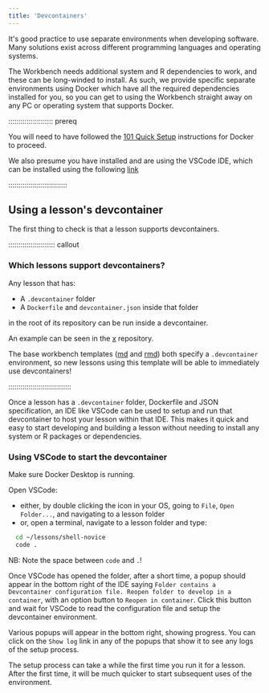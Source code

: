 ```yaml
---
title: 'Devcontainers'
---
```


It's good practice to use separate environments when developing software.
Many solutions exist across different programming languages and operating systems.

The Workbench needs additional system and R dependencies to work, and these can be long-winded to install.
As such, we provide specific separate environments using Docker which have all the required dependencies installed for you, so you can get to using the Workbench straight away on any PC or operating system that supports Docker.

:::::::::::::::::::::: prereq

You will need to have followed the [101 Quick Setup](learners/setup.md#101-docker) instructions for Docker to proceed.

We also presume you have installed and are using the VSCode IDE, which can be installed using the following [link](https://code.visualstudio.com/)

:::::::::::::::::::::::::::::

## Using a lesson's devcontainer

The first thing to check is that a lesson supports devcontainers.

::::::::::::::::::::::: callout

### Which lessons support devcontainers?

Any lesson that has:

- A `.devcontainer` folder
- A `Dockerfile` and `devcontainer.json` inside that folder

in the root of its repository can be run inside a devcontainer.

An example can be seen in the [x](TODO.md) repository.

The base workbench templates ([md](https://github.com/carpentries/workbench-template-md/tree/main/.devcontainer) and [rmd](https://github.com/carpentries/workbench-template-rmd/tree/main/.devcontainer)) both specify a `.devcontainer` environment, so new lessons using this template will be able to immediately use devcontainers!

:::::::::::::::::::::::::::::::

Once a lesson has a `.devcontainer` folder, Dockerfile and JSON specification, an IDE like VSCode can be used to setup and run that devcontainer to host your lesson within that IDE.
This makes it quick and easy to start developing and building a lesson without needing to install any system or R packages or dependencies.

### Using VSCode to start the devcontainer

Make sure Docker Desktop is running.

Open VSCode:

- either, by double clicking the icon in your OS, going to `File`, `Open Folder...`, and navigating to a lesson folder 
- or, open a terminal, navigate to a lesson folder and type:

```bash
  cd ~/lessons/shell-novice
  code .
```

NB: Note the space between `code` and `.`!

Once VSCode has opened the folder, after a short time, a popup should appear in the bottom right of the IDE saying `Folder contains a Devcontainer configuration file. Reopen folder to develop in a container`, with an option button to `Reopen in container`.
Click this button and wait for VSCode to read the configuration file and setup the devcontainer environment.

Various popups will appear in the bottom right, showing progress.
You can click on the `Show log` link in any of the popups that show it to see any logs of the setup process.

The setup process can take a while the first time you run it for a lesson.
After the first time, it will be much quicker to start subsequent uses of the environment.
